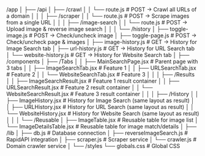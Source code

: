 /app
│
├── /api
│   ├── /crawl
│   │   └── route.js              # POST → Crawl all URLs of a domain
│   │
│   ├── /scraper
│   │   └── route.js              # POST → Scrape images from a single URL
│   │
│   ├── /image-search
│   │   └── route.js              # POST → Upload image & reverse image search
│   │
│   └── /history
│       ├── toggle-image.js       # POST → Check/uncheck image
│       ├── toggle-page.js        # POST → Check/uncheck page & images
│       ├── image-history.js      # GET → History for Image Search tab
│       ├── url-history.js        # GET → History for URL Search tab
│       └── website-history.js    # GET → History for Website Search tab
│
├── /components
│   ├── /Tabs
│   │   ├── MainSearchPage.jsx         # Parent page with 3 tabs
│   │   ├── ImageSearchTab.jsx         # Feature 1
│   │   ├── URLSearchTab.jsx           # Feature 2
│   │   └── WebsiteSearchTab.jsx       # Feature 3
│   │
│   ├── /Results
│   │   ├── ImageSearchResult.jsx      # Feature 1 result container
│   │   ├── URLSearchResult.jsx        # Feature 2 result container
│   │   └── WebsiteSearchResult.jsx    # Feature 3 result container
│   │
│   ├── /History
│   │   ├── ImageHistory.jsx           # History for Image Search (same layout as result)
│   │   ├── URLHistory.jsx             # History for URL Search (same layout as result)
│   │   └── WebsiteHistory.jsx         # History for Website Search (same layout as result)
│   │
│   └── /Reusable
│       ├── ImageTable.jsx             # Reusable table for image list
│       └── ImageDetailsTable.jsx      # Reusable table for image match/details
│
├── /lib
│   ├── db.js                          # Database connection
│   ├── reverseImageSearch.js          # RapidAPI integration
│   ├── scraper.js                     # Scraper service
│   └── crawler.js                     # Domain crawler service
│
└── /styles
    └── globals.css                    # Global CSS
